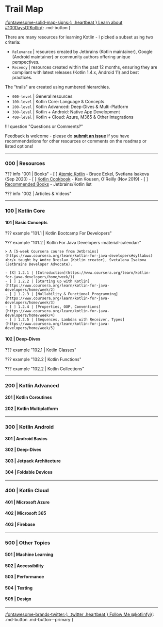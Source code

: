 # Trail Map

[:fontawesome-solid-map-signs:{: .heartbeat } Learn about #100DaysOfKotlin](/home/100days){: .md-button }

There are many resources for learning Kotlin - I picked a subset using two criteria:

* `Relevance` | resources created by Jetbrains (Kotlin maintainer), Google (Android maintainer) or community authors offering unique perspectives.
* `Recency` | resources created within the past 12 months, ensuring they are compliant with latest releases (Kotlin 1.4.x, Android 11) and best practices.

The "trails" are created using numbered hierarchies. 

 * `000-level` | General resources
 * `100-level` | Kotlin Core: Language & Concepts
 * `200-level` | Kotlin Advanced: Deep-Dives & Multi-Platform
 * `300-level` | Kotlin + Android: Native App Development
 * `400-level` | Kotlin + Cloud: Azure, M365 & Other Integrations


!!! question "Questions or Comments?"

Feedback is welcome - please do **[submit an issue](https://github.com/Mobile-Design-Dev/kotlin-fyi/issues/new)** if you have recommendations for other resources or comments on the roadmap or listed options!

---

### 000 | Resources

??? info "001 | Books"
    - [ ] [Atomic Kotlin](https://www.atomickotlin.com/) - Bruce Eckel, Svetlana Isakova (Sep 2020)
    - [ ] [Kotlin Cookbook](https://www.oreilly.com/library/view/kotlin-cookbook/9781492046660/) - Ken Kousen, O'Reilly (Nov 2019)
    - [ ] [Recommended Books](https://kotlinlang.org/docs/books.html) - Jetbrains/Kotlin list

??? info "002 | Articles & Videos"

---

### 100 | Kotlin Core

#### 101 | Basic Concepts

??? example "101.1 | Kotlin Bootcamp For Developers"

??? example "101.2 | Kotlin For Java Developers :material-calendar:"

    > A [5-week Coursera course from Jetbrains](https://www.coursera.org/learn/kotlin-for-java-developers#syllabus) <br/> taught by Andre Breslav (Kotlin creator), Svetalana Isakova (Jetbrains Developer Advocate). 

    - [X] 1.2.1 | [Introduction](https://www.coursera.org/learn/kotlin-for-java-developers/home/week/1)  
    - [ ] 1.2.2 | [Starting up with Kotlin](https://www.coursera.org/learn/kotlin-for-java-developers/home/week/2)
    - [ ] 1.2.3 | [Nullability & Functional Programming](https://www.coursera.org/learn/kotlin-for-java-developers/home/week/3)
    - [ ] 1.2.4 | [Properties, OOP, Conventions](https://www.coursera.org/learn/kotlin-for-java-developers/home/week/4)
    - [ ] 1.2.5 | [Sequences, Lambdas with Receiver, Types](https://www.coursera.org/learn/kotlin-for-java-developers/home/week/5)

#### 102 | Deep-Dives

??? example "102.1 | Kotlin Classes"

??? example "102.2 | Kotlin Functions"

??? example "102.2 | Kotlin Collections"

---

### 200 | Kotlin Advanced

#### 201 | Kotlin Coroutines

#### 202 | Kotlin Multiplatform

---

### 300 | Kotlin Android

#### 301 | Android Basics

#### 302 | Deep-Dives

#### 303 | Jetpack Architecture

#### 304 | Foldable Devices

---

### 400 | Kotlin Cloud

#### 401 | Microsoft Azure

#### 402 | Microsoft 365

#### 403 | Firebase

---

### 500 | Other Topics

#### 501 | Machine Learning

#### 502 | Accessibility

#### 503 | Performance

#### 504 | Testing

#### 505 | Design

---

[:fontawesome-brands-twitter:{: .twitter .heartbeat }  Follow Me @kotlinfyi](https://twitter.com/kotlinfyi){: .md-button .md-button--primary }
